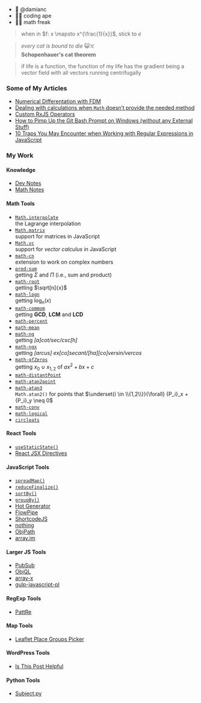 - 👋 @damianc
- 🦧🐒 coding ape
- 📏📐 math freak

> when in $f: x \mapsto x^{\frac{1}{x}}$, stick to $e$
 
> _every cat is bound to die_ 😺☠️  
> **Schopenhauer's cat theorem**

> if life is a function, the function of my life has the gradient being a vector field with all vectors running centrifugally

<!--
> $\frac{\sin\ x}{n} = \frac{\text{si}\cancel{\color{#aaa}\text{n}}\ x}{\cancel{\color{#aaa} n}} = 6$
-->

<!---
damianc/damianc is a ✨ special ✨ repository because its `README.md` (this file) appears on your GitHub profile.
You can click the Preview link to take a look at your changes.
--->

### Some of My Articles

- [Numerical Differentation with FDM](https://medium.com/@damianczapiewski/numerical-differentation-with-fdm-6d2ace1d06d4)
- [Dealing with calculations when `Math` doesn’t provide the needed method](https://medium.com/@damianczapiewski/dealing-with-calculations-when-math-doesnt-provide-the-needed-method-26660f51b8fb)
- [Custom RxJS Operators](https://medium.com/@damianczapiewski/custom-rxjs-operators-637c7d3d8f86)
- [How to Pimp Up the Git Bash Prompt on Windows (without any External Stuff)](https://medium.com/@damianczapiewski/how-to-pimp-up-the-git-bash-prompt-on-windows-without-any-external-stuff-c69eb9ef0125)
- [10 Traps You May Encounter when Working with Regular Expressions in JavaScript](https://medium.com/swlh/10-traps-you-may-encounter-when-working-with-regular-expressions-in-javascript-633e37e29d16)

### My Work

#### Knowledge

- [Dev Notes](https://github.com/damianc/dev-notes)
- [Math Notes](https://github.com/damianc/math-notes)

#### Math Tools

- [`Math.interpolate`](https://github.com/damianc/Math.interpolate)  
  the Lagrange interpolation
- [`Math.matrix`](https://github.com/damianc/math-matrix)  
  support for matrices in JavaScript
- [`Math.vc`](https://github.com/damianc/Math.vc)  
  support for _vector calculus_ in JavaScript
- [`math-cn`](https://github.com/damianc/math-cn)  
  extension to work on complex numbers  
- [`prod-sum`](https://github.com/damianc/prod-sum)  
  getting $\Sigma$ and $\Pi$ (i.e., sum and product)
- [`math-root`](https://github.com/damianc/math-root)  
  getting $\sqrt[n]{x}$
- [`math-logn`](https://github.com/damianc/math-logn)  
  getting $\log_n(x)$
- [`math-commom`](https://github.com/damianc/math-common)  
  getting **GCD**, **LCM** and **LCD**
- [`math-percent`](https://github.com/damianc/math-percent)
- [`math-mean`](https://github.com/damianc/math-mean)
- [`math-ng`](https://github.com/damianc/math-ng)  
  getting _[a]cot/sec/csc[h]_
- [`math-ngx`](https://github.com/damianc/math-ngx)  
getting  _[arcus] ex[co]secant/[ha][co]versin/vercos_
- [`math-qfZeros`](https://github.com/damianc/math-qfzeros)  
  getting $x_0\ \cup\ x_{1,2}$ of $ax^2+bx+c$
- [`math-distantPoint`](https://github.com/damianc/math-distantPoint)
- [`math-atan2point`](https://github.com/damianc/math-atan2point)
- [`math-atan3`](https://github.com/damianc/math-atan3)  
  `Math.atan2()` for points that $\underset{i \in \\{1,2\\}}{\forall} {P_i}_x + {P_i}_y \neq 0$
- [`math-conv`](https://github.com/damianc/math-conv)
- [`math-logical`](https://github.com/damianc/math-logical)
- [`circleats`](https://github.com/damianc/circleats)

#### React Tools

- [`useStaticState()`](https://github.com/damianc/use-static-state)
- [React JSX Directives](https://github.com/damianc/babel-plugin-react-jsx-directives)

#### JavaScript Tools

- [`spreadMap()`](https://github.com/damianc/spreadMap)
- [`reduceFinalize()`](https://github.com/damianc/reduceFinalize)
- [`sortBy()`](https://github.com/damianc/sortBy)
- [`groupBy()`](https://github.com/damianc/groupBy)
- [Hot Generator](https://github.com/damianc/hot-generator)
- [FlowPipe](https://github.com/damianc/FlowPipe)
- [ShortcodeJS](https://github.com/damianc/ShortcodeJS)
- [nothing](https://github.com/damianc/nothing)
- [ObjPath](https://github.com/damianc/obj-path)
- [array.im](https://github.com/damianc/array.im)

#### Larger JS Tools

- [PubSub](https://github.com/damianc/PubSub)
- [ObjQL](https://github.com/damianc/ObjQL)
- [array-x](https://github.com/damianc/array-x)
- [gulp-javascript-pl](https://github.com/damianc/gulp-javascript-pl)

#### RegExp Tools

- [PattRe](https://github.com/damianc/pattre)

#### Map Tools

- [Leaflet Place Groups Picker](https://github.com/damianc/leaflet-place-groups-picker)

#### WordPress Tools

- [Is This Post Helpful](https://github.com/damianc/is-this-post-helpful)

#### Python Tools

- [Subject.py](https://github.com/damianc/Subject.py)
